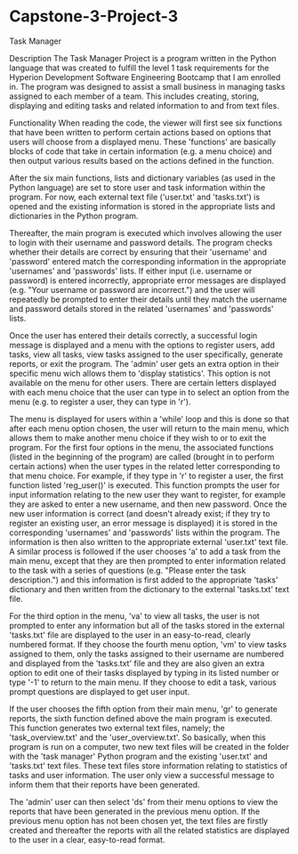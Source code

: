 # Capstone-3-Project-3
Task Manager

Description
The Task Manager Project is a program written in the Python language that was created to fulfill the level 1 task requirements for the Hyperion Development Software Engineering Bootcamp that I am enrolled in. The program was designed to assist a small business in managing tasks assigned to each member of a team. This includes creating, storing, displaying and editing tasks and related information to and from text files.

Functionality
When reading the code, the viewer will first see six functions that have been written to perform certain actions based on options that users will choose from a displayed menu. These 'functions' are basically blocks of code that take in certain information (e.g. a menu choice) and then output various results based on the actions defined in the function.

After the six main functions, lists and dictionary variables (as used in the Python language) are set to store user and task information within the program. For now, each external text file ('user.txt' and 'tasks.txt') is opened and the existing information is stored in the appropriate lists and dictionaries in the Python program.

Thereafter, the main program is executed which involves allowing the user to login with their username and password details. The program checks whether their details are correct by ensuring that their 'username' and 'password' entered match the corresponding information in the appropriate 'usernames' and 'passwords' lists. If either input (i.e. username or password) is entered incorrectly, appropriate error messages are displayed (e.g. "Your username or password are incorrect.") and the user will repeatedly be prompted to enter their details until they match the username and password details stored in the related 'usernames' and 'passwords' lists.

Once the user has entered their details correctly, a successful login message is displayed and a menu with the options to register users, add tasks, view all tasks, view tasks assigned to the user specifically, generate reports, or exit the program. The 'admin' user gets an extra option in their specific menu wich allows them to 'display statistics'. This option is not available on the menu for other users. There are certain letters displayed with each menu choice that the user can type in to select an option from the menu (e.g. to register a user, they can type in 'r').

The menu is displayed for users within a 'while' loop and this is done so that after each menu option chosen, the user will return to the main menu, which allows them to make another menu choice if they wish to or to exit the program. For the first four options in the menu, the associated functions (listed in the beginning of the program) are called (brought in to perform certain actions) when the user types in the related letter corresponding to that menu choice. For example, if they type in 'r' to register a user, the first function listed 'reg_user()' is executed. This function prompts the user for input information relating to the new user they want to register, for example they are asked to enter a new username, and then new password. Once the new user information is correct (and doesn't already exist; if they try to register an existing user, an error message is displayed) it is stored in the corresponding 'usernames' and 'passwords' lists within the program. The information is then also written to the appropriate external 'user.txt' text file. A similar process is followed if the user chooses 'a' to add a task from the main menu, except that they are then prompted to enter information related to the task with a series of questions (e.g. "Please enter the task description.") and this information is first added to the appropriate 'tasks' dictionary and then written from the dictionary to the external 'tasks.txt' text file.

For the third option in the menu, 'va' to view all tasks, the user is not prompted to enter any information but all of the tasks stored in the external 'tasks.txt' file are displayed to the user in an easy-to-read, clearly numbered format. If they choose the fourth menu option, 'vm' to view tasks assigned to them, only the tasks assigned to their username are numbered and displayed from the 'tasks.txt' file and they are also given an extra option to edit one of their tasks displayed by typing in its listed number or type '-1' to return to the main menu. If they choose to edit a task, various prompt questions are displayed to get user input.

If the user chooses the fifth option from their main menu, 'gr' to generate reports, the sixth function defined above the main program is executed. This function generates two external text files, namely; the 'task_overview.txt' and the 'user_overview.txt'. So basically, when this program is run on a computer, two new text files will be created in the folder with the 'task manager' Python program and the existing 'user.txt' and 'tasks.txt' text files. These text files store information relating to statistics of tasks and user information. The user only view a successful message to inform them that their reports have been generated.

The 'admin' user can then select 'ds' from their menu options to view the reports that have been generated in the previous menu option. If the previous menu option has not been chosen yet, the text files are firstly created and thereafter the reports with all the related statistics are displayed to the user in a clear, easy-to-read format.
